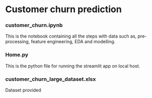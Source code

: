 # Customer churn prediction 

### customer_churn.ipynb
This is the notebook containing all the steps with data such as, pre-processing, feature engineering, EDA and modelling.

### Home.py
This is the python file for running the streamlit app on local host.

### customer_churn_large_dataset.xlsx
Dataset provided



